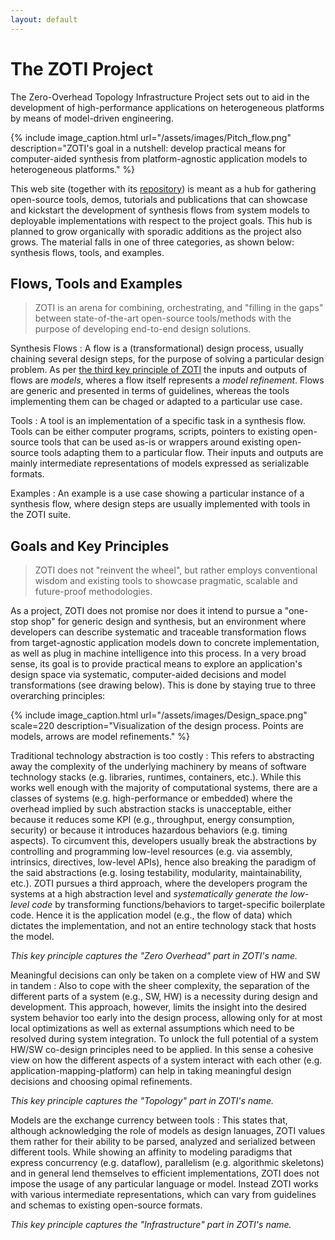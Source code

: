 ```yaml
---
layout: default
---
```


# The ZOTI Project

The Zero-Overhead Topology Infrastructure Project sets out to aid in
the development of high-performance applications on heterogeneous
platforms by means of model-driven engineering.

{% include image_caption.html url="/assets/images/Pitch_flow.png"
	description="ZOTI's goal in a nutshell: develop practical means
	for computer-aided synthesis from platform-agnostic application
	models to heterogeneous platforms."  %}

This web site (together with its
[repository](https://github.com/Ericsson/zoti)) is meant as a hub for
gathering open-source tools, demos, tutorials and publications that
can showcase and kickstart the development of synthesis flows from
system models to deployable implementations with respect to the
project goals. This hub is planned to grow organically with sporadic
additions as the project also grows. The material falls in one of
three categories, as shown below: synthesis flows, tools, and
examples.

## Flows, Tools and Examples

> ZOTI is an arena for combining, orchestrating, and "filling in the
> gaps" between state-of-the-art open-source tools/methods with the
> purpose of developing end-to-end design solutions.

Synthesis Flows 
: A flow is a (transformational) design process, usually chaining
  several design steps, for the purpose of solving a particular design
  problem. As per [the third key principle of
  ZOTI](goals-and-key-principles) the inputs and outputs of flows are
  *models*, wheres a flow itself represents a *model
  refinement*. Flows are generic and presented in terms of guidelines,
  whereas the tools implementing them can be chaged or adapted to a
  particular use case.
  
Tools
: A tool is an implementation of a specific task in a synthesis
  flow. Tools can be either computer programs, scripts, pointers to
  existing open-source tools that can be used as-is or wrappers around
  existing open-source tools adapting them to a particular flow. Their
  inputs and outputs are mainly intermediate representations of models
  expressed as serializable formats.
  
Examples
: An example is a use case showing a particular instance of a
  synthesis flow, where design steps are usually implemented with
  tools in the ZOTI suite.

## Goals and Key Principles

> ZOTI does not "reinvent the wheel", but rather employs conventional
> wisdom and existing tools to showcase pragmatic, scalable and
> future-proof methodologies.

As a project, ZOTI does not promise nor does it intend to pursue a
"one-stop shop" for generic design and synthesis, but an environment
where developers can describe systematic and traceable transformation
flows from target-agnostic application models down to concrete
implementation, as well as plug in machine intelligence into this
process. In a very broad sense, its goal is to provide practical means
to explore an application's design space via systematic,
computer-aided decisions and model transformations (see drawing
below). This is done by staying true to three overarching principles:

{% include image_caption.html url="/assets/images/Design_space.png"
	scale=220 description="Visualization of the design process. Points
	are models, arrows are model refinements."  %}
	
Traditional technology abstraction is too costly
: This refers to abstracting away the complexity of the underlying
  machinery by means of software technology stacks (e.g. libraries,
  runtimes, containers, etc.). While this works well enough with the
  majority of computational systems, there are a classes of systems
  (e.g. high-performance or embedded) where the overhead implied by
  such abstraction stacks is unacceptable, either because it reduces
  some KPI (e.g., throughput, energy consumption, security) or because
  it introduces hazardous behaviors (e.g. timing aspects). To
  circumvent this, developers usually break the abstractions by
  controlling and programming low-level resources (e.g. via assembly,
  intrinsics, directives, low-level APIs), hence also breaking the
  paradigm of the said abstractions (e.g. losing testability,
  modularity, maintainability, etc.). ZOTI pursues a third approach,
  where the developers program the systems at a high abstraction level
  and *systematically generate the low-level code* by transforming
  functions/behaviors to target-specific boilerplate code. Hence it is
  the application model (e.g., the flow of data) which dictates the
  implementation, and not an entire technology stack that hosts the
  model.
   
   *This key principle captures the "Zero Overhead" part in ZOTI's
   name.*

Meaningful decisions can only be taken on a complete view of HW and SW in tandem
: Also to cope with the sheer complexity, the separation of the
  different parts of a system (e.g., SW, HW) is a necessity during
  design and development. This approach, however, limits the insight
  into the desired system behavior too early into the design process,
  allowing only for at most local optimizations as well as external
  assumptions which need to be resolved during system integration. To
  unlock the full potential of a system HW/SW co-design principles
  need to be applied. In this sense a cohesive view on how the
  different aspects of a system interact with each other
  (e.g. application-mapping-platform) can help in taking meaningful
  design decisions and choosing opimal refinements.

  *This key principle captures the "Topology" part in ZOTI's name.*

Models are the exchange currency between tools
: This states that, although acknowledging the role of models as
  design lanuages, ZOTI values them rather for their ability to be
  parsed, analyzed and serialized between different tools. While
  showing an affinity to modeling paradigms that express concurrency
  (e.g. dataflow), parallelism (e.g. algorithmic skeletons) and in
  general lend themselves to efficient implementations, ZOTI does not
  impose the usage of any particular language or model. Instead ZOTI
  works with various intermediate representations, which can vary from
  guidelines and schemas to existing open-source formats.

   *This key principle captures the "Infrastructure" part in ZOTI's
   name.*


